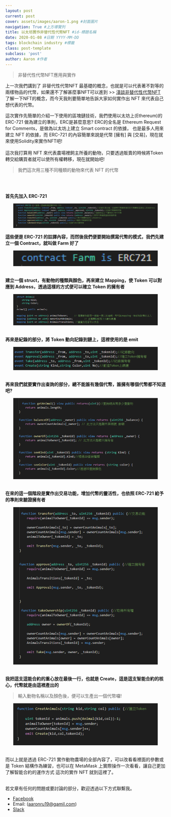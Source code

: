 ```yaml
---
layout: post 
current: post
cover: assets/images/aaron-1.png #封面圖片
navigation: True #上方導覽列
title: 以太坊實作非替代性代幣NFT #id-標題名稱
date: 2020-01-08 #日期 YYYY-MM-DD 
tags: blockchain industry #標籤
class: post-template 
subclass: 'post' 
author: Aaron #作者 
---
```


>非替代性代幣NFT應用與實作

上一次我們講到了 非替代性代幣NFT 最基礎的概念，也就是可以代表著不對等的兩樣物品的代幣，如果還不了解甚麼事NFT可以進到 >> [淺談非替代性代幣NFT](https://fzth-blockchain.github.io/fzth/%E6%B7%BA%E8%AB%87%E9%9D%9E%E6%9B%BF%E4%BB%A3%E6%80%A7%E4%BB%A3%E5%B9%A3-NFT) 
了解一下NFT的概念，而今天我則要簡單地告訴大家如何實作出 NFT 來代表自己想代表的代幣。

這次實作先簡單的介紹一下使用的區塊鏈技術，我們使用以太坊上(Ethereum)的 ERC-721 做為建立的準則，ERC是甚麼意思? ERC的全名是 Ethereum Request for Comments，是做為以太坊上建立 Smart contract 的依據，
也是最多人用來建立 NFT 的依據，而 ERC-721 的內容簡單來說是代幣 [擁有] 與 [交易]，現在就來使用Solidity來實作NFT吧!
<br>
<br>
這次我打算用 NFT 來代表農場裡飼主所養的動物，只要透過販賣的時候將Token轉交給購買者就可以使所有權轉移，現在就開始吧!
>我們這次用三種不同種類的動物來代表 NFT 的代幣
<br>
<br>


<strong>首先先加入 ERC-721</strong>

<div align="center">
    <img src="https://github.com/FZTH-Blockchain/fzth/blob/master/assets/images/FZTH-NFT/Aaron-Erc721-1.png" style="width:90%">
</div>


<strong>這些便是 ERC-721 的註譯內容，而然後我們便要開始撰寫代幣的模式，我們先建立一個 Contract，就叫做 Farm 好了</strong>

<div align="center">
    <img src="https://github.com/FZTH-Blockchain/fzth/blob/master/assets/images/FZTH-NFT/Aaron-Erc721-2.png" style="width:90%">
</div>
<br>

<strong>建立一個 struct，有動物的種類與顏色，再來建立 Mapping，使 Token 可以對應到 Address，透過這樣的方式便可以確立 Token 的擁有者</strong>

<div align="center">
    <img src="https://github.com/FZTH-Blockchain/fzth/blob/master/assets/images/FZTH-NFT/Aaron-Erc721-3.png" style="width:90%">
</div>
<br>


<strong>再來是紀錄的部分，將 Token 動向記錄到鏈上，這裡使用的是 emit</strong>

<div align="center">
    <img src="https://github.com/FZTH-Blockchain/fzth/blob/master/assets/images/FZTH-NFT/Aaron-Erc721-4.png" style="width:90%">
</div>
<br>

<strong>再來我們就要實作出查詢的部分，總不能誰有幾個代幣，誰擁有哪個代幣都不知道吧?</strong>
<div align="center">
    <img src="https://github.com/FZTH-Blockchain/fzth/blob/master/assets/images/FZTH-NFT/Aaron-Erc721-5.png" style="width:90%">
</div>
<br>

<strong>在來的這一個階段是實作出交易功能，增加代幣的靈活性，也依照 ERC-721 給予的準則來驗證擁有者</strong>
<div align="center">
    <img src="https://github.com/FZTH-Blockchain/fzth/blob/master/assets/images/FZTH-NFT/Aaron-Erc721-6.png" style="width:90%">
</div>
<br>

<strong>我把這支這能合約的重心放在最後一行，也就是 Create，這是這支智能合約的核心，代幣就是由這裡產出的</strong>
>輸入動物名稱以及顏色後，便可以生產出一個代幣囉!
<div align="center">
    <img src="https://github.com/FZTH-Blockchain/fzth/blob/master/assets/images/FZTH-NFT/Aaron-Erc721-7.png" style="width:90%">
</div>
<br>

而以上就是透過 ERC-721 實作動物農場的全部內容了，可以改看看裡面的參數或是 Token 結構作為練習，也可以在 MetaMask 上實際操作一次看看，讓自己更加了解智能合約的運作方式
這次的實作 NFT 就到這裡了。

<br>
若文章有任何的問題或要討論的部分，歡迎透過以下方式聯繫我。

- [Facebook](https://www.facebook.com/fzthblockchain) 
- Email: (aaronru19@gamil.com)
- [Slack](https://join.slack.com/t/fzth/shared_invite/enQtODQxMDQxMjE5MDU4LWJlZGNmZGNmODZiNzE3OWIyYTVjOTZhYjhiMjdlOWY0NGY5OTNjMzA0YTNlMmU2OGZlZTU3NzUzZTdiZTgxNTE)







